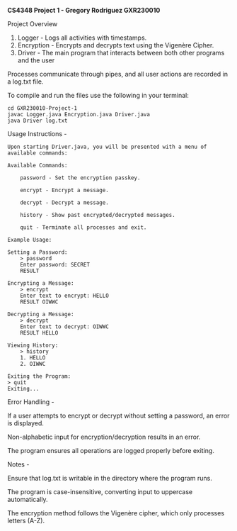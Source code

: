**CS4348 Project 1 - Gregory Rodriguez GXR230010**

Project Overview 
1. Logger - Logs all activities with timestamps.  
2. Encryption - Encrypts and decrypts text using the Vigenère Cipher.  
3. Driver - The main program that interacts between both other programs and the user 

Processes communicate through pipes, and all user actions are recorded in a log.txt file.  



 To compile and run the files use the following in your terminal:
 
    cd GXR230010-Project-1
    javac Logger.java Encryption.java Driver.java
    java Driver log.txt
 

Usage Instructions -

    Upon starting Driver.java, you will be presented with a menu of available commands:

    Available Commands:

        password - Set the encryption passkey.

        encrypt - Encrypt a message.

        decrypt - Decrypt a message.

        history - Show past encrypted/decrypted messages.

        quit - Terminate all processes and exit.

    Example Usage:

    Setting a Password:
        > password
        Enter password: SECRET
        RESULT

    Encrypting a Message:
        > encrypt
        Enter text to encrypt: HELLO
        RESULT OIWWC

    Decrypting a Message:
        > decrypt
        Enter text to decrypt: OIWWC
        RESULT HELLO

    Viewing History:
        > history
        1. HELLO
        2. OIWWC

    Exiting the Program:
    > quit
    Exiting...

Error Handling -

If a user attempts to encrypt or decrypt without setting a password, an error is displayed.

Non-alphabetic input for encryption/decryption results in an error.

The program ensures all operations are logged properly before exiting.


Notes -

Ensure that log.txt is writable in the directory where the program runs.

The program is case-insensitive, converting input to uppercase automatically.

The encryption method follows the Vigenère cipher, which only processes letters (A-Z).


